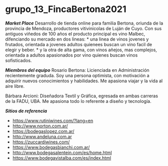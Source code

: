 # grupo_13_FincaBertona2021

***Market Place***
Desarrollo de tienda online para familia Bertona, oriunda de la provincia de Mendoza, productores vitivinicolas de Luján de Cuyo.
Con sus antiguos viñedos de 100 años el producto principal es vino Malbec, difenciando su mercado en dos lineas:
    * una linea de vinos jovenes y frutados, orientada a jovenes adultos quienees buscan un vino facil de elegir y beber.
    * y la otra de alta gama, con vinos añejos, mas complejos, orientada a adultos apasionados por vino quienes buscan vinos sofisticados.

***Miembros del equipo***
Rosario Bertona: Licienciada en Administración recientemente graduda. Soy una persona optimista, con motivación a adquirir nuevos conocimientos y habilidades. Me apasiona viajar y la vida al aire libre. 

Bárbara Arcioni: Diseñadora Textil y Gráfica, egresada en ambas carreras de la FADU, UBA. Me apasiona todo lo referente a diseño y tecnología.


***Sitios de referencia***
*  https://www.rutiniwines.com/?lang=en
* http://www.norton.com.ar/
* https://bodegaslopez.com.ar/
* http://www.andeluna.com.ar
* https://zuccardiwines.com/
* https://www.bodegasbianchi.com.ar/
* http://www.bodegasalentein.com/es/home.html
* https://www.bodegavistalba.com/es/index.html

